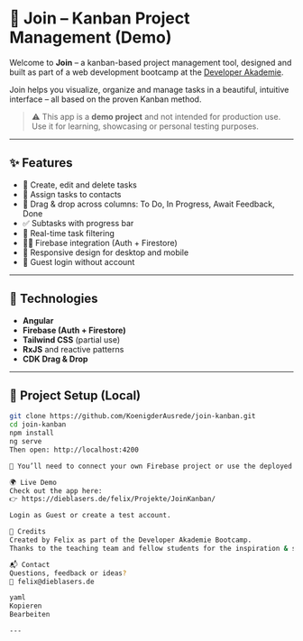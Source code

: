 # 🧩 Join – Kanban Project Management (Demo)

Welcome to **Join** – a kanban-based project management tool, designed and built as part of a web development bootcamp at the [Developer Akademie](https://www.developerakademie.com).

Join helps you visualize, organize and manage tasks in a beautiful, intuitive interface – all based on the proven Kanban method.

> ⚠️ This app is a **demo project** and not intended for production use. Use it for learning, showcasing or personal testing purposes.

---

## ✨ Features

- 📝 Create, edit and delete tasks
- 👥 Assign tasks to contacts
- 📌 Drag & drop across columns: To Do, In Progress, Await Feedback, Done
- ✅ Subtasks with progress bar
- 🔎 Real-time task filtering
- 🧑‍💻 Firebase integration (Auth + Firestore)
- 📱 Responsive design for desktop and mobile
- 🔐 Guest login without account

---

## 🚀 Technologies

- **Angular**
- **Firebase (Auth + Firestore)**
- **Tailwind CSS** (partial use)
- **RxJS** and reactive patterns
- **CDK Drag & Drop**

---

## 🔧 Project Setup (Local)

```bash
git clone https://github.com/KoenigderAusrede/join-kanban.git
cd join-kanban
npm install
ng serve
Then open: http://localhost:4200

🔑 You’ll need to connect your own Firebase project or use the deployed version below.

🌍 Live Demo
Check out the app here:
👉 https://dieblasers.de/felix/Projekte/JoinKanban/

Login as Guest or create a test account.

🤝 Credits
Created by Felix as part of the Developer Akademie Bootcamp.
Thanks to the teaching team and fellow students for the inspiration & support!

📬 Contact
Questions, feedback or ideas?
📧 felix@dieblasers.de

yaml
Kopieren
Bearbeiten

---